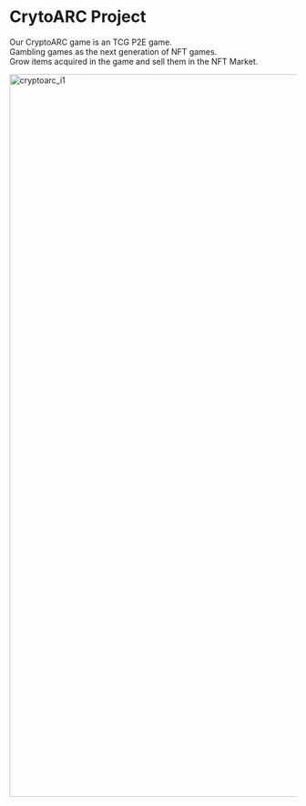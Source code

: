 # CrytoARC Project
Our CryptoARC game is an TCG P2E game. <br>
Gambling games as the next generation of NFT games. <br>
Grow items acquired in the game and sell them in the NFT Market. <br>

<img width="1268" alt="cryptoarc_i1" src="https://user-images.githubusercontent.com/117143640/199187036-8f83d211-d519-4beb-9644-b90b5f0a0b07.png">
